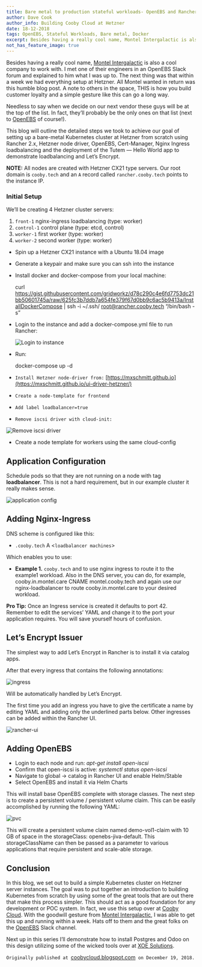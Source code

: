 ```yaml
---
title: Bare metal to production stateful workloads- OpenEBS and Rancher 2.x
author: Dave Cook
author_info: Building Cooby Cloud at Hetzner
date: 18-12-2018
tags: OpenEBS, Stateful Workloads, Bare metal, Docker
excerpt: Besides having a really cool name, Montel Intergalactic is also a cool company to work with. I met one of their engineers in an OpenEBS Slack forum and explained to him what I was up to
not_has_feature_image: true
---
```


Besides having a really cool name, [Montel Intergalactic](https://www.montel.fi/index.en.html) is also a cool company to work with. I met one of their engineers in an OpenEBS Slack forum and explained to him what I was up to. The next thing was that within a week we had everything setup at Hetzner. All Montel wanted in return was this humble blog post. A note to others in the space, THIS is how you build customer loyalty and a simple gesture like this can go a long way.

Needless to say when we decide on our next vendor these guys will be at the top of the list. In fact, they’ll probably be the only ones on that list (next to [OpenEBS](https://www.openebs.io/?__hstc=216392137.052f484bfa6105a863fd21af0f05de61.1579868893254.1579868893254.1579868893254.1&amp;__hssc=216392137.1.1579868893255&amp;__hsfp=3765904294) of course!).

This blog will outline the detailed steps we took to achieve our goal of setting up a bare-metal Kubernetes cluster at Hetzner from scratch using Rancher 2.x, Hetzner node driver, OpenEBS, Cert-Manager, Nginx Ingress loadbalancing and the deployment of the Tutem — Hello World app to demonstrate loadbalancing and Let’s Encrypt.

**NOTE:** All nodes are created with Hetzner CX21 type servers. Our root domain is `cooby.tech` and an `A` record called `rancher.cooby.tech` points to the instance IP.

### Initial Setup

We’ll be creating 4 Hetzner cluster servers:

1. `front-1` nginx-ingress loadbalancing (type: worker)
2. `control-1` control plane (type: etcd, control)
3. `worker-1` first worker (type: worker)
4. `worker-2` second worker (type: worker)

- Spin up a Hetzner CX21 instance with a Ubuntu 18.04 image
- Generate a keypair and make sure you can ssh into the instance
- Install docker and docker-compose from your local machine:

    curl https://gist.githubusercontent.com/gridworkz/d78c290c4e6fd7753dc21bb50601745a/raw/625fc3b7ddb7a654fe379f67d0bb9c6ac5b9413a/InstallDockerCompose | ssh -i ~/.ssh/<privkey> root@rancher.cooby.tech
    “/bin/bash -s”

- Login to the instance and add a docker-compose.yml file to run Rancher:

    ![Login to instance](/images/blog/login-to-instance.png)

- Run:

    docker-compose up -d

- `Install Hetzner node-driver from:` [https://mxschmitt.github.io](https://mxschmitt.github.io/ui-driver-hetzner/)
- `Create a node-template for frontend`
- `Add label loadbalancer=true`
- `Remove iscsi driver with cloud-init:`

![Remove iscsi driver](/images/blog/remove-iscsi-driver.png)
- Create a node template for workers using the same cloud-config

## Application Configuration

Schedule pods so that they are not running on a node with tag **loadbalancer**. This is not a hard requirement, but in our example cluster it really makes sense.

![application config](/images/blog/application-config.png)

## Adding Nginx-Ingress

DNS scheme is configured like this:

- `.cooby.tech` A <`loadbalancer machines`>

Which enables you to use:

- **Example 1.** `cooby.tech` and to use nginx ingress to route it to the example1 workload. Also in the DNS server, you can do, for example, cooby.in.montel.care CNAME montel.cooby.tech and again use our nginx-loadbalancer to route cooby.in.montel.care to your desired workload.

**Pro Tip:** Once an Ingress service is created it defaults to port 42. Remember to edit the services’ YAML and change it to the port your application requires. You will save yourself hours of confusion.

## Let’s Encrypt Issuer

The simplest way to add Let’s Encrypt in Rancher is to install it via catalog apps.

After that every ingress that contains the following annotations:

![ingress](/images/blog/ingress.png)

Will be automatically handled by Let’s Encrypt.

The first time you add an ingress you have to give the certificate a name by editing YAML and adding only the underlined parts below. Other ingresses can be added within the Rancher UI.

![rancher-ui](/images/blog/rancher-ui.png)

## Adding OpenEBS

- Login to each node and run: *apt-get install open-iscsi*
- Confirm that open-iscsi is active: *systemctl status open-iscsi*
- Navigate to global -> catalog in Rancher UI and enable Helm/Stable
- Select OpenEBS and install it via Helm Charts

This will install base OpenEBS complete with storage classes. The next step is to create a persistent volume / persistent volume claim. This can be easily accomplished by running the following YAML:

![pvc](/images/blog/pvc.png)

This will create a persistent volume claim named demo-vol1-claim with 10 GB of space in the storageClass: openebs-jiva-default. This storageClassName can then be passed as a parameter to various applications that require persistent and scale-able storage.

## Conclusion

In this blog, we set out to build a simple Kubernetes cluster on Hetzner server instances. The goal was to put together an introduction to building Kubernetes from scratch by using some of the great tools that are out there that make this process simpler. This should act as a good foundation for any development or POC system. In fact, we use this setup over at [Cooby Cloud](http://cooby.io/). With the goodwill gesture from [Montel Intergalactic](https://www.montel.fi/index.en.html), I was able to get this up and running within a week. Hats off to them and the great folks on the [OpenEBS](https://www.openebs.io/?__hstc=216392137.052f484bfa6105a863fd21af0f05de61.1579868893254.1579868893254.1579868893254.1&amp;__hssc=216392137.1.1579868893255&amp;__hsfp=3765904294) Slack channel.

Next up in this series I’ll demonstrate how to install Postgres and Odoo on this design utilizing some of the wicked tools over at [XOE Solutions](https://xoe.solutions/).

`Originally published at `[coobycloud.blogspot.com](https://coobycloud.blogspot.com/)` on December 19, 2018.`
